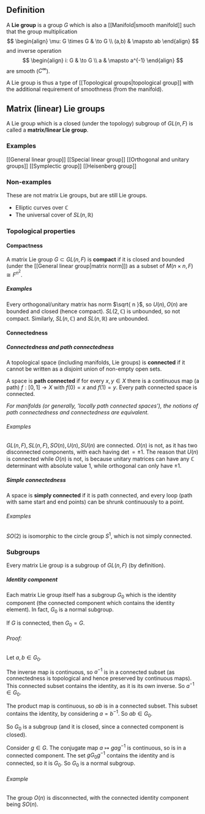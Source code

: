 ## Definition
A **Lie group** is a group $G$ which is also a [[Manifold|smooth manifold]] such that the group multiplication
$$
\begin{align}
 \mu: G \times G & \to G  \\
 (a,b) & \mapsto ab
\end{align}
$$
and inverse operation
$$
\begin{align}
 i: G & \to G \\
a & \mapsto a^{-1}
\end{align}
$$
are smooth ($C^\infty$).

A Lie group is thus a type of [[Topological groups|topological group]] with the additional requirement of smoothness (from the manifold).

## Matrix (linear) Lie groups
A Lie group which is a closed (under the topology) subgroup of $GL(n,F)$ is called a **matrix/linear Lie group**.
### Examples
[[General linear group]]
[[Special linear group]]
[[Orthogonal and unitary groups]]
[[Symplectic group]]
[[Heisenberg group]]

### Non-examples
These are not matrix Lie groups, but are still Lie groups.
- Elliptic curves over $\mathbb{C}$
- The universal cover of $SL(n,\mathbb{R})$ 

### Topological properties
#### Compactness
A matrix Lie group $G \subset GL(n,F)$ is **compact** if it is closed and bounded (under the [[General linear group|matrix norm]]) as a subset of $M(n\times n, F) \cong F^{n^2}$.
##### Examples
Every orthogonal/unitary matrix has norm $\sqrt{ n }$, so $U(n), O(n)$ are bounded and closed (hence compact).
$SL(2,\mathbb{C})$ is unbounded, so not compact. Similarly, $SL(n,\mathbb{C})$ and $SL(n,\mathbb{R})$ are unbounded.
 
#### Connectedness
##### Connectedness and path connectedness
A topological space (including manifolds, Lie groups) is **connected** if it cannot be written as a disjoint union of non-empty open sets.

A space is **path connected** if for every $x,y \in X$ there is a continuous map (a path) $f:[0,1] \to X$ with $f(0)=x$ and $f(1)=y$. Every path connected space is connected.

*For manifolds (or generally, 'locally path connected spaces'), the notions of path connectedness and connectedness are equivalent.*

###### Examples
$GL(n,F), SL(n,F),SO(n),U(n),SU(n)$ are connected. $O(n)$ is not, as it has two disconnected components, with each having $\det=\pm 1$.
The reason that $U(n)$ is connected while $O(n)$ is not, is because unitary matrices can have any $\mathbb{C}$ determinant with absolute value $1$, while orthogonal can only have $\pm 1$.

##### Simple connectedness
A space is **simply connected** if it is path connected, and every loop (path with same start and end points) can be shrunk continuously to a point.
###### Examples
$SO(2)$ is isomorphic to the circle group $S^1$, which is not simply connected.





### Subgroups
Every matrix Lie group is a subgroup of $GL(n,F)$ (by definition).
##### Identity component
Each matrix Lie group itself has a subgroup $G_{0}$ which is the identity component (the connected component which contains the identity element). In fact, $G_{0}$ is a normal subgroup.

If $G$ is connected, then $G_{0}=G$.
###### Proof:
Let $a,b \in G_{0}$. 

The inverse map is continuous, so $a^{-1}$ is in a connected subset (as connectedness is topological and hence preserved by continuous maps). This connected subset contains the identity, as it is its own inverse. So $a^{-1} \in G_{0}$.

The product map is continuous, so $ab$ is in a connected subset. This subset contains the identity, by considering $a=b^{-1}$. So $ab \in G_{0}$.

So $G_{0}$ is a subgroup (and it is closed, since a connected component is closed). 

Consider $g \in G$. The conjugate map $a\mapsto gag^{-1}$ is continuous, so is in a connected component. The set $gG_{0}g^{-1}$ contains the identity and is connected, so it is $G_{0}$. So $G_{0}$ is a normal subgroup.
###### Example
The group $O(n)$ is disconnected, with the connected identity component being $SO(n)$.

